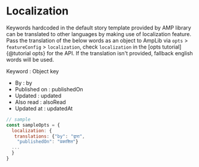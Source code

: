 # Localization

Keywords hardcoded in the default story template provided by AMP library can be translated to other languages by making use of localization feature. Pass the translation of the below words as an object to AmpLib via `opts` > `featureConfig` > `localization`, check `localization` in the [opts tutorial]{@tutorial opts} for the API.
If the translation isn't provided, fallback english words will be used.

Keyword : Object key

- By : by
- Published on : publishedOn
- Updated : updated
- Also read : alsoRead
- Updated at : updatedAt

```js
// sample
const sampleOpts = {
  localization: {
   translations: {"by": "द्वारा",
    "publishedOn": "प्रकाशित"}
  ...
  }
}
```
